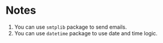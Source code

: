 # Notes
1. You can use `smtplib` package to send emails.
2. You can use `datetime` package to use date and time logic.